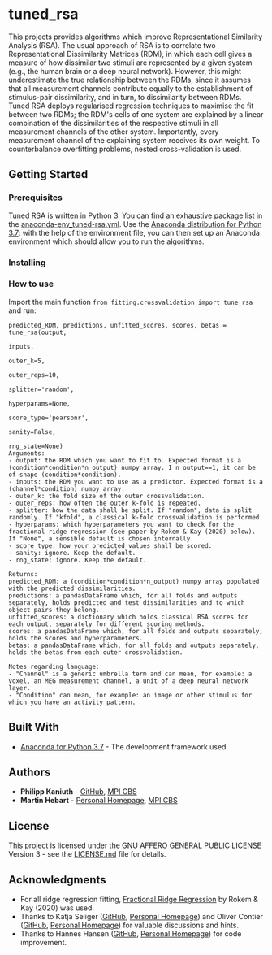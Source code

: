 # tuned_rsa

This projects provides algorithms which improve Representational Similarity Analysis (RSA). The usual approach of RSA is to correlate two Representational Dissimilarity Matrices (RDM), in which each cell gives a measure of how dissimilar two stimuli are represented by a given system (e.g., the human brain or a deep neural network). However, this might underestimate the true relationship between the RDMs, since it assumes that all measurement channels contribute equally to the establishment of stimulus-pair dissimilarity, and in turn, to dissimilarity between RDMs. Tuned RSA deploys regularised regression techniques to maximise the fit between two RDMs; the RDM's cells of one system are explained by a linear combination of the dissimilarities of the respective stimuli in all measurement channels of the other system. Importantly, every measurement channel of the explaining system receives its own weight. To counterbalance overfitting problems, nested cross-validation is used.


## Getting Started

### Prerequisites
Tuned RSA is written in Python 3. You can find an exhaustive package list in the [anaconda-env_tuned-rsa.yml](https://github.com/PhilippKaniuth/tuned_rsa/blob/main/anaconda-env-specs_tuned-rsa.yml). Use the [Anaconda distribution for Python 3.7](https://www.anaconda.com/distribution/#download-section): with the help of the environment file, you can then set up an Anaconda environment which should allow you to run the algorithms.

### Installing


### How to use
Import the main function `from fitting.crossvalidation import tune_rsa` and run:
```
predicted_RDM, predictions, unfitted_scores, scores, betas = tune_rsa(output, 
                                                                      inputs, 
                                                                      outer_k=5, 
                                                                      outer_reps=10, 
                                                                      splitter='random', 
                                                                      hyperparams=None, 
                                                                      score_type='pearsonr', 
                                                                      sanity=False, 
                                                                      rng_state=None)
Arguments:
- output: the RDM which you want to fit to. Expected format is a (condition*condition*n_output) numpy array. I n_output==1, it can be of shape (condition*condition).
- inputs: the RDM you want to use as a predictor. Expected format is a (channel*condition) numpy array. 
- outer_k: the fold size of the outer crossvalidation.
- outer_reps: how often the outer k-fold is repeated.
- splitter: how the data shall be split. If "random", data is split randomly. If "kfold", a classical k-fold crossvalidation is performed.
- hyperparams: which hyperparameters you want to check for the fractional ridge regression (see paper by Rokem & Kay (2020) below). If "None", a sensible default is chosen internally.
- score_type: how your predicted values shall be scored.
- sanity: ignore. Keep the default.
- rng_state: ignore. Keep the default.

Returns:
predicted_RDM: a (condition*condition*n_output) numpy array populated with the predicted dissimilarities.
predictions: a pandasDataFrame which, for all folds and outputs separately, holds predicted and test dissimilarities and to which object pairs they belong.
unfitted_scores: a dictionary which holds classical RSA scores for each output, separately for different scoring methods.
scores: a pandasDataFrame which, for all folds and outputs separately, holds the scores and hyperparameters.
betas: a pandasDataFrame which, for all folds and outputs separately, holds the betas from each outer crossvalidation.

Notes regarding language:
- "Channel" is a generic umbrella term and can mean, for example: a voxel, an MEG measurement channel, a unit of a deep neural network layer.
- "Condition" can mean, for example: an image or other stimulus for which you have an activity pattern.
```

## Built With
* [Anaconda for Python 3.7](https://www.anaconda.com/distribution/) - The development framework used.


## Authors
* **Philipp Kaniuth** - [GitHub](https://github.com/PhilippKaniuth), [MPI CBS](https://www.cbs.mpg.de/employees/kaniuth)
* **Martin Hebart** - [Personal Homepage](http://martin-hebart.de/), [MPI CBS](https://www.cbs.mpg.de/employees/hebart)


## License
This project is licensed under the GNU AFFERO GENERAL PUBLIC LICENSE Version 3 - see the [LICENSE.md](LICENSE.md) file for details.


## Acknowledgments
* For all ridge regression fitting, [Fractional Ridge Regression](https://pubmed.ncbi.nlm.nih.gov/33252656/) by Rokem & Kay (2020) was used.
* Thanks to Katja Seliger ([GitHub](https://github.com/kateiyas), [Personal Homepage](http://seeliger.space/)) and Oliver Contier ([GitHub](https://github.com/oliver-contier), [Personal Homepage](https://olivercontier.com)) for valuable discussions and hints.
* Thanks to Hannes Hansen ([GitHub](https://github.com/hahahannes), [Personal Homepage](https://hannesh.de)) for code improvement.

